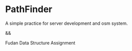 # PathFinder
A simple practice for server development and osm system.

&&

Fudan Data Structure Assignment
